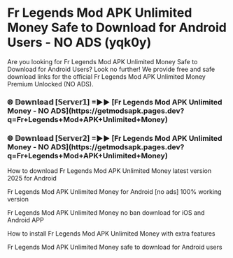# Fr Legends Mod APK Unlimited Money Safe to Download for Android Users - NO ADS (yqk0y)

Are you looking for Fr Legends Mod APK Unlimited Money Safe to Download for Android Users? Look no further! We provide free and safe download links for the official Fr Legends Mod APK Unlimited Money Premium Unlocked (NO ADS).

<h3>🌐 𝔻𝕠𝕨𝕟𝕝𝕠𝕒𝕕 [𝕊𝕖𝕣𝕧𝕖𝕣𝟙] =►► [Fr Legends Mod APK Unlimited Money - NO ADS](https://getmodsapk.pages.dev?q=Fr+Legends+Mod+APK+Unlimited+Money)</h3>

<h3>🌐 𝔻𝕠𝕨𝕟𝕝𝕠𝕒𝕕 [𝕊𝕖𝕣𝕧𝕖𝕣𝟚] =►► [Fr Legends Mod APK Unlimited Money - NO ADS](https://getmodsapk.pages.dev?q=Fr+Legends+Mod+APK+Unlimited+Money)</h3>

How to download Fr Legends Mod APK Unlimited Money latest version 2025 for Android

Fr Legends Mod APK Unlimited Money for Android [no ads] 100% working version

Fr Legends Mod APK Unlimited Money no ban download for iOS and Android APP

How to install Fr Legends Mod APK Unlimited Money with extra features

Fr Legends Mod APK Unlimited Money safe to download for Android users